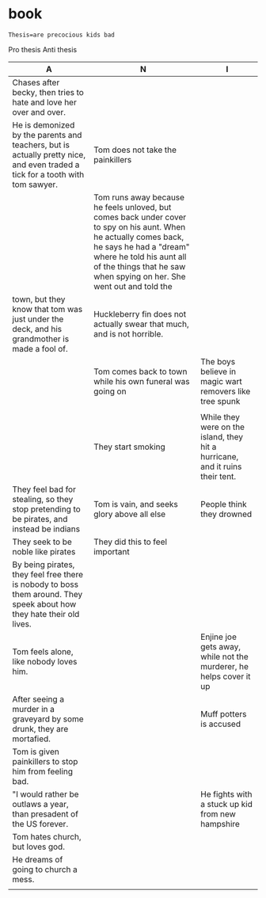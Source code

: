 # book

```
Thesis=are precocious kids bad
```
Pro thesis                                            Anti thesis

|                      A                           |                       N                          |                            I                     |
|--------------------------------------------------|--------------------------------------------------|--------------------------------------------------|
| Chases after becky, then tries to hate and love her over and over. | |                                | Hucklberry fin is the son of the town drunk and completely lawless. |
| He is demonized by the parents and teachers, but is actually pretty nice, and even traded a tick for a tooth with tom sawyer. | Tom does not take the painkillers |
|                                                  | Tom runs away because he feels unloved, but comes back under cover to spy on his aunt. When he actually comes back, he says he had a "dream" where he told his aunt all of the things that he saw when spying on her. She went out and told the
town, but they know that tom was just under the deck, and his grandmother is made a fool of. | Huckleberry fin does not actually swear that much, and is not horrible. 
|                                                  | Tom comes back to town while his own funeral was going on | The boys believe in magic wart removers like tree spunk | 
| |                     |                                                  |
|                                                  | They start smoking                               | While they were on the island, they hit a hurricane, and it ruins their tent. |
| They feel bad for stealing, so they stop pretending to be pirates, and instead be indians | Tom is vain, and seeks glory above all else      | People think they drowned                        |
| They seek to be noble like pirates               | They did this to feel important                  |                                                  |
| By being pirates, they feel free there is nobody to boss them around. They speek about how they hate their old lives. | |                              |
| Tom feels alone, like nobody loves him.          |                                                  | Enjine joe gets away, while not the murderer, he helps cover it up |
| After seeing a murder in a graveyard by some drunk, they are mortafied. |                           | Muff potters is accused                          |
| Tom is given painkillers to stop him from feeling bad. |                                                  |                                                  |
| "I would rather be outlaws a year, than presadent of the US forever. |                              | He fights with a stuck up kid from new hampshire |
| Tom hates church, but loves god.                 |                                                  |                                                  |
| He dreams of going to church a mess.             |                                                  |                                                  |
|                                                  |                                                  |                                                  |

